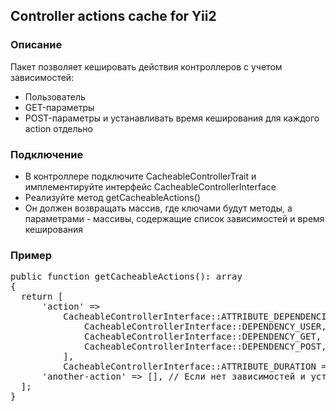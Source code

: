 ## Controller actions cache for Yii2

### Описание
Пакет позволяет кешировать действия контроллеров с учетом зависимостей:
* Пользователь
* GET-параметры
* POST-параметры и устанавливать время кеширования для каждого action отдельно

### Подключение
* В контроллере подключите CacheableControllerTrait и имплементируйте интерфейс
  CacheableControllerInterface
* Реализуйте метод getCacheableActions()
* Он должен возвращать массив, где ключами будут методы, а параметрами - массивы, содержащие
  список зависимостей и время кеширования
  
### Пример
<pre>
public function getCacheableActions(): array
{
  return [
      'action' =>
          CacheableControllerInterface::ATTRIBUTE_DEPENDENCIES => [ // Зависимости
              CacheableControllerInterface::DEPENDENCY_USER, // От пользователя
              CacheableControllerInterface::DEPENDENCY_GET, // От GET-параметров
              CacheableControllerInterface::DEPENDENCY_POST, // От POST-параметров
          ],
          CacheableControllerInterface::ATTRIBUTE_DURATION => 7200, // Установка времени кеширования в секундах
      'another-action' => [], // Если нет зависимостей и устраивает стандартное время кеширования в 2 часа
  ];
}
</pre>
